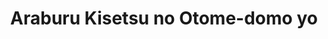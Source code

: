 ---
layout: category
title: Araburu Kisetsu no Otome-domo yo
description: The girls in a high school literature club do a little icebreaker to get to know each other answering the question, "What's one thing you want to do before you die?" One of the girls blurts out, "Sex." Little do they know, the whirlwind unleashed by that word pushes each of these girls, with different backgrounds and personalities, onto their own clumsy, funny, painful, and emotional paths toward adulthood.

category: Araburu Kisetsu no Otome-domo yo
permalink: /araburu-kisetsu-no-otome-domo-yo/
animeimg: /assets/images/savagemaidens.jpg
---